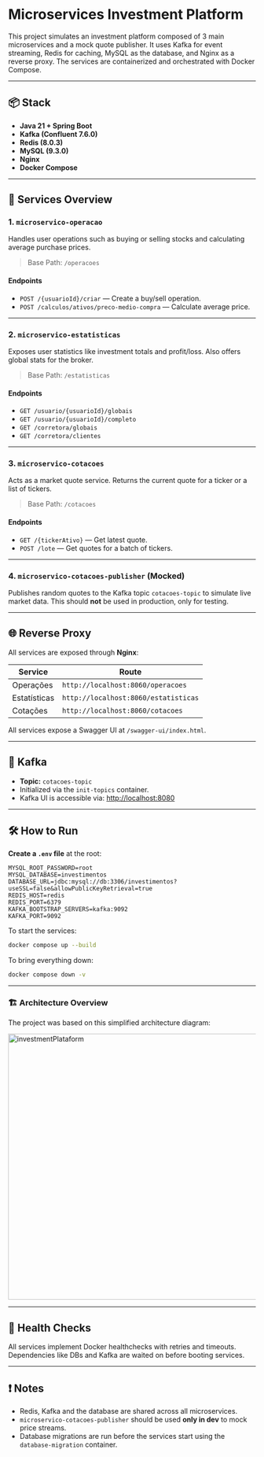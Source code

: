 # Microservices Investment Platform

This project simulates an investment platform composed of 3 main microservices and a mock quote publisher.
It uses Kafka for event streaming, Redis for caching, MySQL as the database, and Nginx as a reverse proxy.
The services are containerized and orchestrated with Docker Compose.

---

## 📦 Stack

* **Java 21 + Spring Boot**
* **Kafka (Confluent 7.6.0)**
* **Redis (8.0.3)**
* **MySQL (9.3.0)**
* **Nginx**
* **Docker Compose**

---

## 🧩 Services Overview

### 1. `microservico-operacao`

Handles user operations such as buying or selling stocks and calculating average purchase prices.

> Base Path: `/operacoes`

#### Endpoints

* `POST /{usuarioId}/criar` — Create a buy/sell operation.
* `POST /calculos/ativos/preco-medio-compra` — Calculate average price.

---

### 2. `microservico-estatisticas`

Exposes user statistics like investment totals and profit/loss. Also offers global stats for the broker.

> Base Path: `/estatisticas`

#### Endpoints

* `GET /usuario/{usuarioId}/globais`
* `GET /usuario/{usuarioId}/completo`
* `GET /corretora/globais`
* `GET /corretora/clientes`

---

### 3. `microservico-cotacoes`

Acts as a market quote service. Returns the current quote for a ticker or a list of tickers.

> Base Path: `/cotacoes`

#### Endpoints

* `GET /{tickerAtivo}` — Get latest quote.
* `POST /lote` — Get quotes for a batch of tickers.

---

### 4. `microservico-cotacoes-publisher` (Mocked)

Publishes random quotes to the Kafka topic `cotacoes-topic` to simulate live market data. This should **not** be used in production, only for testing.

---

## 🌐 Reverse Proxy

All services are exposed through **Nginx**:

| Service      | Route                                |
|--------------|--------------------------------------|
| Operações    | `http://localhost:8060/operacoes`    |
| Estatísticas | `http://localhost:8060/estatisticas` |
| Cotações     | `http://localhost:8060/cotacoes`     |

All services expose a Swagger UI at `/swagger-ui/index.html`.

---

## 🔌 Kafka

* **Topic:** `cotacoes-topic`
* Initialized via the `init-topics` container.
* Kafka UI is accessible via: [http://localhost:8080](http://localhost:8080)

---

## 🛠️ How to Run

**Create a `.env` file** at the root:

```env
MYSQL_ROOT_PASSWORD=root
MYSQL_DATABASE=investimentos
DATABASE_URL=jdbc:mysql://db:3306/investimentos?useSSL=false&allowPublicKeyRetrieval=true
REDIS_HOST=redis
REDIS_PORT=6379
KAFKA_BOOTSTRAP_SERVERS=kafka:9092
KAFKA_PORT=9092
```


To start the services:

```bash
docker compose up --build
```

To bring everything down:

```bash
docker compose down -v
```

---

### 🏗️ Architecture Overview
The project was based on this simplified architecture diagram:

<img width="1101" height="541" alt="investmentPlataform" src="https://github.com/user-attachments/assets/6fcf55f0-930a-4dbb-8e88-829d24df230b" />

---

## 🚦 Health Checks

All services implement Docker healthchecks with retries and timeouts. Dependencies like DBs and Kafka are waited on before booting services.

---

## ❗ Notes

* Redis, Kafka and the database are shared across all microservices.
* `microservico-cotacoes-publisher` should be used **only in dev** to mock price streams.
* Database migrations are run before the services start using the `database-migration` container.
